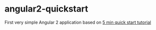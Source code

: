 # angular2-quickstart

First very simple Angular 2 application based on [5 min quick start tutorial](https://angular.io/docs/ts/latest/quickstart.html)